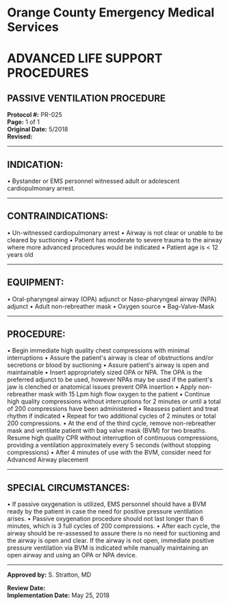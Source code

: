 # Orange County Emergency Medical Services
# ADVANCED LIFE SUPPORT PROCEDURES
## PASSIVE VENTILATION PROCEDURE

**Protocol #:** PR-025  
**Page:** 1 of 1  
**Original Date:** 5/2018  
**Revised:**

---

## INDICATION:

• Bystander or EMS personnel witnessed adult or adolescent cardiopulmonary arrest.

---

## CONTRAINDICATIONS:

• Un-witnessed cardiopulmonary arrest
• Airway is not clear or unable to be cleared by suctioning
• Patient has moderate to severe trauma to the airway where more advanced procedures would be indicated
• Patient age is < 12 years old

---

## EQUIPMENT:

• Oral-pharyngeal airway (OPA) adjunct or Naso-pharyngeal airway (NPA) adjunct
• Adult non-rebreather mask
• Oxygen source
• Bag-Valve-Mask

---

## PROCEDURE:

• Begin immediate high quality chest compressions with minimal interruptions
• Assure the patient's airway is clear of obstructions and/or secretions or blood by suctioning
• Assure patient's airway is open and maintainable
• Insert appropriately sized OPA or NPA. The OPA is the preferred adjunct to be used, however NPAs may be used if the patient's jaw is clenched or anatomical issues prevent OPA insertion
• Apply non-rebreather mask with 15 Lpm high flow oxygen to the patient
• Continue high quality compressions without interruptions for 2 minutes or until a total of 200 compressions have been administered
• Reassess patient and treat rhythm if indicated
• Repeat for two additional cycles of 2 minutes or total 200 compressions.
• At the end of the third cycle, remove non-rebreather mask and ventilate patient with bag valve mask (BVM) for two breaths. Resume high quality CPR without interruption of continuous compressions, providing a ventilation approximately every 5 seconds (without stopping compressions)
• After 4 minutes of use with the BVM, consider need for Advanced Airway placement

---

## SPECIAL CIRCUMSTANCES:

• If passive oxygenation is utilized, EMS personnel should have a BVM ready by the patient in case the need for positive pressure ventilation arises.
• Passive oxygenation procedure should not last longer than 6 minutes, which is 3 full cycles of 200 compressions.
• After each cycle, the airway should be re-assessed to assure there is no need for suctioning and the airway is open and clear. If the airway is not open, immediate positive pressure ventilation via BVM is indicated while manually maintaining an open airway and using an OPA or NPA device.

---

**Approved by:** S. Stratton, MD

**Review Date:**  
**Implementation Date:** May 25, 2018

